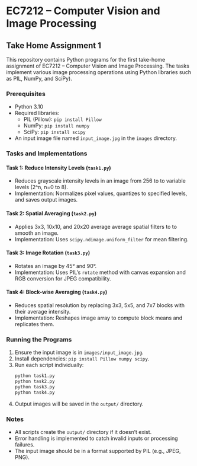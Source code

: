 # EC7212 – Computer Vision and Image Processing
## Take Home Assignment 1

This repository contains Python programs for the first take-home assignment of EC7212 – Computer Vision and Image Processing. The tasks implement various image processing operations using Python libraries such as PIL, NumPy, and SciPy).

### Prerequisites
- Python 3.10
- Required libraries:
  - PIL (Pillow): `pip install Pillow`
  - NumPy: `pip install numpy`
  - SciPy: `pip install scipy`
- An input image file named `input_image.jpg` in the `images` directory.


### Tasks and Implementations

#### Task 1: Reduce Intensity Levels (`task1.py`)
- Reduces grayscale intensity levels in an image from 256 to to variable levels (2^n, n=0 to 8).
- Implementation: Normalizes pixel values, quantizes to specified levels, and saves output images.

#### Task 2: Spatial Averaging (`task2.py`)
- Applies 3x3, 10x10, and 20x20 average average spatial filters to to smooth an image.
- Implementation: Uses `scipy.ndimage.uniform_filter` for mean filtering.

#### Task 3: Image Rotation (`task3.py`)
- Rotates an image by 45° and 90°.
- Implementation: Uses PIL’s `rotate` method with canvas expansion and RGB conversion for JPEG compatibility.

#### Task 4: Block-wise Averaging (`task4.py`)
- Reduces spatial resolution by replacing 3x3, 5x5, and 7x7 blocks with their average intensity.
- Implementation: Reshapes image array to compute block means and replicates them.

### Running the Programs
1. Ensure the input image is in `images/input_image.jpg`.
2. Install dependencies: `pip install Pillow numpy scipy`.
3. Run each script individually:
   ```bash
   python task1.py
   python task2.py
   python task3.py
   python task4.py
   ```
4. Output images will be saved in the `output/` directory.

### Notes
- All scripts create the `output/` directory if it doesn’t exist.
- Error handling is implemented to catch invalid inputs or processing failures.
- The input image should be in a format supported by PIL (e.g., JPEG, PNG).
